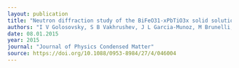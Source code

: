 ```yaml
---
layout: publication
title: "Neutron diffraction study of the BiFeO31-xPbTiO3x solid solution: Nanostructured multiferroic system."
authors: "I V Golosovsky, S B Vakhrushev, J L Garcia-Munoz, M Brunelli, W-M Zhu, Z-G Ye and V Skumryev"
date: 08.01.2015
year: 2015
journal: "Journal of Physics Condensed Matter"
source: https://doi.org/10.1088/0953-8984/27/4/046004
---
```


